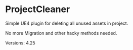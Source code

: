 # ProjectCleaner
Simple UE4 plugin for deleting all unused assets in project.

No more Migration and other hacky methods needed.

Versions: 4.25
